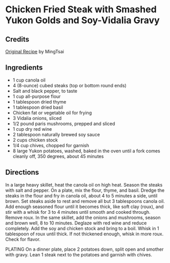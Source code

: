 # Chicken Fried Steak with Smashed Yukon Golds and Soy-Vidalia Gravy 

<!-- BEGIN content -->

## Credits

[Original Recipe](http://www.foodtv.com/foodtv/recipe/0,6255,13833,00.html "http://www.foodtv.com/foodtv/recipe/0,6255,13833,00.html") by MingTsai

## Ingredients

- 1 cup canola oil 
- 4 (8-ounce) cubed steaks (top or bottom round ends)
- Salt and black pepper, to taste
- 1 cup all-purpose flour
- 1 tablespoon dried thyme
- 1 tablespoon dried basil 
- Chicken fat or vegetable oil for frying
- 3 Vidalia onions, sliced
- 1/2 pound paris mushrooms, prepped and sliced
- 1 cup dry red wine
- 2 tablespoon naturally brewed soy sauce
- 2 cups chicken stock
- 1/4 cup chives, chopped for garnish
- 8 large Yukon potatoes, washed, baked in the oven until a fork comes cleanly off, 350 degrees, about 45 minutes

## Directions

In a large heavy skillet, heat the canola oil on high heat. Season the steaks with salt and pepper. On a plate, mix the flour, thyme, and basil. Dredge the steaks in the flour and fry in canola oil, about 4 to 5 minutes a side, until brown. Set steaks aside to rest and remove all but 3 tablespoons canola oil. Add enough seasoned flour until it becomes thick, like soft clay (roux), and stir with a whisk for 3 to 4 minutes until smooth and cooked through. Remove roux. In the same skillet, add the onions and mushrooms, season and brown well, 8 to 10 minutes. Deglaze with red wine and reduce completely. Add the soy and chicken stock and bring to a boil. Whisk in 1 tablespoon of roux until thick. If not thickened enough, whisk in more roux. Check for flavor.   
  
 PLATING On a dinner plate, place 2 potatoes down, split open and smother with gravy. Lean 1 steak next to the potatoes and garnish with chives.

<!-- END content -->


